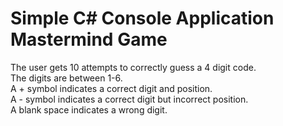 # Simple C# Console Application Mastermind Game
  The user gets 10 attempts to correctly guess a 4 digit code.\
  The digits are between 1-6.\
  A + symbol indicates a correct digit and position.\
  A - symbol indicates a correct digit but incorrect position.\
  A blank space indicates a wrong digit.
